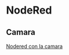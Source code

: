 # NodeRed


## Camara
[Nodered con la camara](https://randomnerdtutorials.com/node-red-with-raspberry-pi-camera-take-photos/)
